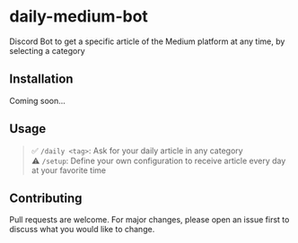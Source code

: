 # daily-medium-bot

Discord Bot to get a specific article of the Medium platform at any time, by selecting a category

## Installation

Coming soon...

## Usage

> ✅ `/daily <tag>`: Ask for your daily article in any category <br />
> ⚠️ `/setup`: Define your own configuration to receive article every day at your favorite time <br />

## Contributing

Pull requests are welcome. For major changes, please open an issue first to discuss what you would like to change.
